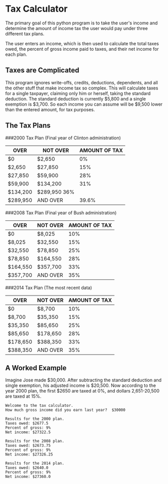 Tax Calculator
==============

The primary goal of this python program is to take the user's income and determine the amount of income tax the user would pay under three different tax plans. 

The user enters an income, which is then used to calculate the total taxes owed, the percent of gross income paid to taxes, and their net income for each plan.

Taxes are Complicated
---------------------
This program ignores write-offs, credits, deductions, dependents, and all the other stuff that make income tax so complex. This will calculate taxes for a single taxpayer, claiming only him or herself, taking the standard deduction. The standard deduction is currently $5,800 and a single exemption is $3,700. So each income you can assume will be $9,500 lower than the entered amount, for tax purposes.

The Tax Plans
-------------

###2000 Tax Plan (Final year of Clinton administration)

OVER | NOT OVER | AMOUNT OF TAX
---|---|---
$0 | $2,650 | 0%
$2,650 | $27,850 | 15%
$27,850 | $59,900 |28%
$59,900 | $134,200 | 31%
$134,200 | $289,950 36%
$289,950 | AND OVER | 39.6%


###2008 Tax Plan (Final year of Bush administration)

OVER | NOT OVER | AMOUNT OF TAX
---|---|---
$0|$8,025|10%
$8,025|$32,550|15%
$32,550|$78,850|25%
$78,850|$164,550|28%
$164,550|$357,700|33%
$357,700|AND OVER|35%


###2014 Tax Plan (The most recent data)

OVER | NOT OVER | AMOUNT OF TAX
---|---|---
$0|$8,700|10%
$8,700|$35,350|15%
$35,350|$85,650|25%
$85,650|$178,650|28%
$178,650|$388,350|33%
$388,350|AND OVER|35%


A Worked Example
----------------
Imagine Jose made $30,000. After subtracting the standard deduction and single exemption, his adjusted income is $20,500. Now according to the year 2000 plan, the first $2650 are taxed at 0%, and dollars 2,651-20,500 are taxed at 15%.

```
Welcome to the tax calculator.
How much gross income did you earn last year?  $30000

Results for the 2000 plan.
Taxes owed: $2677.5
Percent of gross: 9%
Net income: $27322.5

Results for the 2008 plan.
Taxes owed: $2673.75
Percent of gross: 9%
Net income: $27326.25

Results for the 2014 plan.
Taxes owed: $2640.0
Percent of gross: 9%
Net income: $27360.0
```
